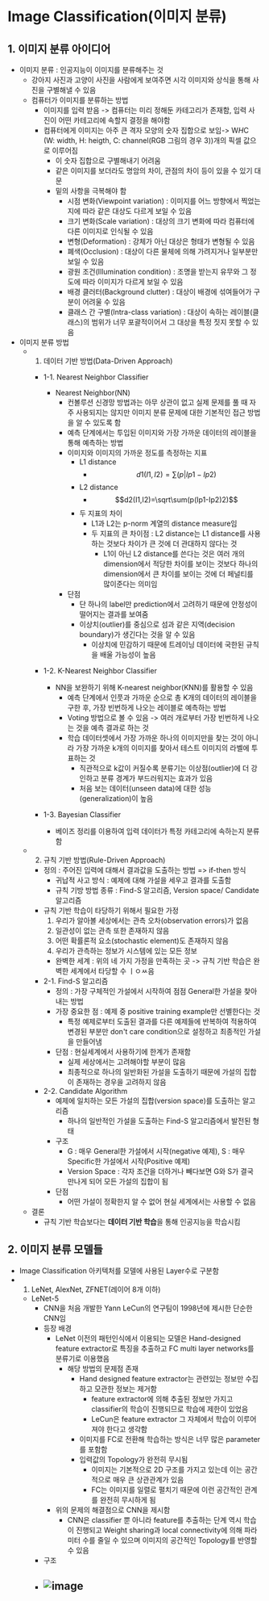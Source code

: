 # Image Classification(이미지 분류)
## 1. 이미지 분류 아이디어
- 이미지 분류 : 인공지능이 이미지를 분류해주는 것
  - 강아지 사진과 고양이 사진을 사람에게 보여주면 시각 이미지와 상식을 통해 사진을 구별해낼 수 있음
  - 컴퓨터가 이미지를 분류하는 방법
    - 이미지를 입력 받음 -> 컴퓨터는 미리 정해둔 카테고리가 존재함, 입력 사진이 어떤 카테고리에 속할지 결정을 해야함
    - 컴퓨터에게 이미지는 아주 큰 격자 모양의 숫자 집합으로 보임-> W*H*C (W: width, H: heigth, C: channel(RGB 그림의 경우 3))개의 픽셀 값으로 이루어짐
      - 이 숫자 집합으로 구별해내기 어려움
      - 같은 이미지를 보더라도 명암의 차이, 관점의 차이 등이 있을 수 있기 대문
      - 밑의 사항을 극복해야 함
        - 시점 변화(Viewpoint variation) : 이미지를 어느 방향에서 찍었는지에 따라 같은 대상도 다르게 보일 수 있음
        - 크기 변화(Scale variation) : 대상의 크기 변화에 따라 컴퓨터에 다른 이미지로 인식될 수 있음
        - 변형(Deformation) : 강체가 아닌 대상은 형태가 변형될 수 있음
        - 폐색(Occlusion) : 대상이 다른 물체에 의해 가려지거나 일부분만 보일 수 있음
        - 광원 조건(Illumination condition) : 조명을 받는지 유무와 그 정도에 따라 이미지가 다르게 보일 수 있음
        - 배경 클러터(Background clutter) : 대상이 배경에 섞여들어가 구분이 어려울 수 있음
        - 클래스 간 구별(Intra-class variation) : 대상이 속하는 레이블(클래스)의 범위가 너무 포괄적이어서 그 대상을 특정 짓지 못할 수 있음
- 이미지 분류 방법
  - 1) 데이터 기반 방법(Data-Driven Approach)
    - 1-1. Nearest Neighbor Classifier
      - Nearest Neighbor(NN)
        - 컨볼루션 신경망 방법과는 아무 상관이 없고 실제 문제를 풀 때 자주 사용되지는 않지만 이미지 분류 문제에 대한 기본적인 접근 방법을 알 수 있도록 함
        - 예측 단계에서는 투입된 이미지와 가장 가까운 데이터의 레이블을 통해 예측하는 방법
        - 이미지와 이미지의 가까운 정도를 측정하는 지표
          - L1 distance
            - $$d1(I1,I2)=\sum(p|Ip1-Ip2)$$
          - L2 distance
            - $$d2(I1,I2)=\sqrt\sum(p(Ip1-Ip2)2)$$
          - 두 지표의 차이
            - L1과 L2는 p-norm 계열의 distance measure임
            - 두 지표의 큰 차이점 : L2 distance는 L1 distance를 사용하는 것보다 차이가 큰 것에 더 관대하지 않다는 것
              - L1이 아닌 L2 distance를 쓴다는 것은 여러 개의 dimension에서 적당한 차이를 보이는 것보다 하나의 dimension에서 큰 차이를 보이는 것에 더 페널티를 많이준다는 의미임
        - 단점
          - 단 하나의 label만 prediction에서 고려하기 때문에 안정성이 떨어지는 결과를 보여줌
          - 이상치(outlier)를 중심으로 섬과 같은 지역(decision boundary)가 생긴다는 것을 알 수 있음
            - 이상치에 민감하기 때문에 트레이닝 데이터에 국한된 규칙을 배울 가능성이 높음
             
    - 1-2. K-Nearest Neighbor Classifier
      - NN을 보완하기 위해 K-nearest neighbor(KNN)를 활용할 수 있음
        - 예측 단계에서 인풋과 가까운 순으로 총 K개의 데이터의 레이블을 구한 후, 가장 빈번하게 나오는 레이블로 예측하는 방법
        - Voting 방법으로 볼 수 있음 -> 여러 개로부터 가장 빈번하게 나오는 것을 예측 결과로 하는 것
        - 학습 데이터셋에서 가장 가까운 하나의 이미지만을 찾는 것이 아니라 가장 가까운 k개의 이미지를 찾아서 테스트 이미지의 라벨에 투표하는 것
          - 직관적으로 k값이 커질수록 분류기는 이상점(outlier)에 더 강인하고 분류 경계가 부드러워지는 효과가 있음
          - 처음 보는 데이터(unseen data)에 대한 성능(generalization)이 높음
    - 1-3. Bayesian Classifier
      - 베이즈 정리를 이용하여 입력 데이터가 특정 카테고리에 속하는지 분류함
  - 2) 규칙 기반 방법(Rule-Driven Approach)
    - 정의 : 주어진 입력에 대해서 결과값을 도출하는 방법 => if-then 방식
      - 귀납적 사고 방식 : 예제에 대해 가설을 세우고 결과를 도출함
      - 규칙 기방 방법 종류 : Find-S 알고리즘, Version space/ Candidate 알고리즘
    - 규칙 기반 학습이 타당하기 위해서 필요한 가정
      1. 우리가 알아볼 세상에서는 관측 오차(observation errors)가 없음
      2. 일관성이 없는 관측 또한 존재하지 않음
      3. 어떤 확률론적 요소(stochastic element)도 존재하지 않음
      4. 우리가 관측하는 정보가 시스템에 있는 모든 정보
      - 완벽한 세계 : 위의 네 가지 가정을 만족하는 곳 -> 규칙 기반 학습은 완벽한 세계에서 타당할 수 ㅣㅇㅆ음
    - 2-1. Find-S 알고리즘
      - 정의 : 가장 구체적인 가설에서 시작하여 점점 General한 가설을 찾아내는 방법
      - 가장 중요한 점 : 예제 중 positive training example만 선별한다는 것
        - 특정 예제로부터 도출된 결과를 다른 예제들에 반복하여 적용하여 변경된 부분만 don't care condition으로 설정하고 최종적인 가설을 만들어냄
      - 단점 : 현실세계에서 사용하기에 한계가 존재함
        - 실제 세상에서는 고려해야할 부분이 많음
        - 최종적으로 하나의 일반화된 가설을 도출하기 때문에 가설의 집합이 존재하는 경우을 고려하지 않음
    - 2-2. Candidate Algorithm
      - 예제에 일치하는 모든 가설의 집합(version space)를 도출하는 알고리즘
        - 하나의 일반적인 가설을 도출하는 Find-S 알고리즘에서 발전된 형태
      - 구조
        - G : 매우 General한 가설에서 시작(negative 예제), S : 매우 Specific한 가설에서 시작(Positive 예제)
        - Version Space : 각자 조건을 더하거나 빼다보면 G와 S가 결국 만나게 되어 모든 가설의 집합이 됨
      - 단점
        - 어떤 가설이 정확한지 알 수 없어 현실 세계에서는 사용할 수 없음
  - 결론
    - 규칙 기반 학습보다는 **데이터 기반 학습**을 통해 인공지능을 학습시킴

## 2. 이미지 분류 모델들
- Image Classification 아키텍처를 모델에 사용된 Layer수로 구분함
- 1) LeNet, AlexNet, ZFNET(레이어 8개 이하)
  - LeNet-5
    - CNN을 처음 개발한 Yann LeCun의 연구팀이 1998년에 제시한 단순한 CNN임
    - 등장 배경
      - LeNet 이전의 패턴인식에서 이용되는 모델은 Hand-designed feature extractor로 특징을 추출하고 FC multi layer networks를 분류기로 이용했음
        - 해당 방법의 문제점 존재
          - Hand designed feature extractor는 관련있는 정보만 수집하고 모관한 정보는 제거함
            - feature extractor에 의해 추출된 정보만 가지고 classifier의 학습이 진행되므로 학습에 제한이 있었음
            - LeCun은 feature extractor 그 자체에서 학습이 이루어져야 한다고 생각함
          - 이미지를 FC로 전환해 학습하는 방식은 너무 많은 parameter를 포함함
          - 입력값의 Topology가 완전히 무시됨
            - 이미지는 기본적으로 2D 구조를 가지고 있는데 이는 공간적으로 매우 큰 상관관계가 있음
            - FC는 이미지를 일렬로 펼치기 때문에 이런 공간적인 관계를 완전히 무시하게 됨
      - 위의 문제의 해결점으로 CNN을 제시함
        - CNN은 classifier 뿐 아니라 feature를 추출하는 단계 역시 학습이 진행되고 Weight sharing과 local connectivity에 의해 파라미터 수를 줄일 수 있으며 이미지의 공간적인 Topology를 반영할 수 있음
    - 구조
    - ![image](https://github.com/JuHwna/thesis_summary/assets/49123169/7f72aa34-260d-410c-adf3-a3639b2eb2ae)
      - 

